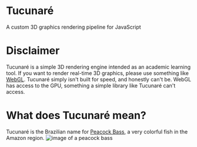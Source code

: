 # Tucunaré
A custom 3D graphics rendering pipeline for JavaScript

# Disclaimer
Tucunaré is a simple 3D rendering engine intended as an academic learning tool. If you want to render real-time 3D graphics, please use something like [WebGL](https://get.webgl.org/). Tucunaré simply isn't built for speed, and honestly can't be. WebGL has access to the GPU, something a simple library like Tucunaré can't access.


# What does Tucunaré mean?
Tucunaré is the Brazilian name for [Peacock Bass](https://en.wikipedia.org/wiki/Peacock_bass), a very colorful fish in the Amazon region. ![image of a peacock bass](https://upload.wikimedia.org/wikipedia/commons/e/ef/Peacock_bass.jpg)
